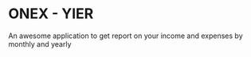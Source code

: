 # ONEX - YIER
An awesome application to get report on your income and expenses by monthly and yearly
